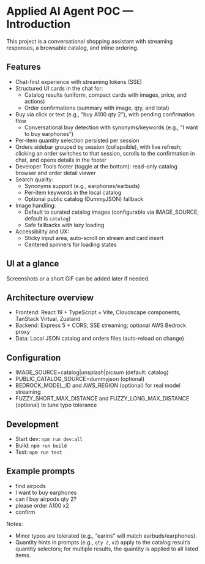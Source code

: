# Applied AI Agent POC — Introduction

This project is a conversational shopping assistant with streaming responses, a browsable catalog, and inline ordering.

## Features
- Chat-first experience with streaming tokens (SSE)
- Structured UI cards in the chat for:
  - Catalog results (uniform, compact cards with images, price, and actions)
  - Order confirmations (summary with image, qty, and total)
- Buy via click or text (e.g., “buy A100 qty 2”), with pending confirmation flow
  - Conversational buy detection with synonyms/keywords (e.g., “I want to buy earphones”)
- Per-item quantity selection persisted per session
- Orders sidebar grouped by session (collapsible), with live refresh; clicking an order switches to that session, scrolls to the confirmation in chat, and opens details in the footer
- Developer Tools footer (toggle at the bottom): read-only catalog browser and order detail viewer
- Search quality:
  - Synonyms support (e.g., earphones/earbuds)
  - Per-item keywords in the local catalog
  - Optional public catalog (DummyJSON) fallback
- Image handling:
  - Default to curated catalog images (configurable via IMAGE_SOURCE; default is `catalog`)
  - Safe fallbacks with lazy loading
- Accessibility and UX:
  - Sticky input area, auto-scroll on stream and card insert
  - Centered spinners for loading states

## UI at a glance
Screenshots or a short GIF can be added later if needed.

## Architecture overview
- Frontend: React 19 + TypeScript + Vite, Cloudscape components, TanStack Virtual, Zustand
- Backend: Express 5 + CORS; SSE streaming; optional AWS Bedrock proxy
- Data: Local JSON catalog and orders files (auto-reload on change)

## Configuration
- IMAGE_SOURCE=catalog|unsplash|picsum (default: catalog)
- PUBLIC_CATALOG_SOURCE=dummyjson (optional)
- BEDROCK_MODEL_ID and AWS_REGION (optional) for real model streaming
- FUZZY_SHORT_MAX_DISTANCE and FUZZY_LONG_MAX_DISTANCE (optional) to tune typo tolerance

## Development
- Start dev: `npm run dev:all`
- Build: `npm run build`
- Test: `npm run test`

## Example prompts
- find airpods
- I want to buy earphones
- can I buy airpods qty 2?
- please order A100 x2
- confirm

Notes:
- Minor typos are tolerated (e.g., “earins” will match earbuds/earphones).
- Quantity hints in prompts (e.g., `qty 2`, `x2`) apply to the catalog result’s quantity selectors; for multiple results, the quantity is applied to all listed items.